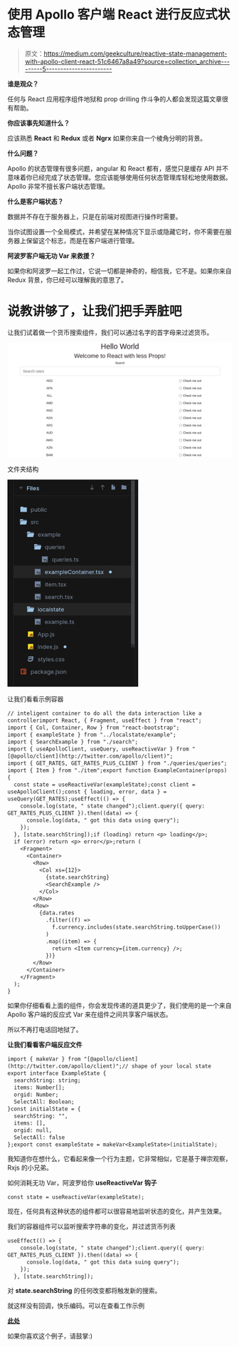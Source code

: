 # 使用 Apollo 客户端 React 进行反应式状态管理

> 原文：<https://medium.com/geekculture/reactive-state-management-with-apollo-client-react-51c6467a8a49?source=collection_archive---------5----------------------->

**谁是观众？**

任何与 React 应用程序组件地狱和 prop drilling 作斗争的人都会发现这篇文章很有帮助。

**你应该事先知道什么？**

应该熟悉 **React** 和 **Redux** 或者 **Ngrx** 如果你来自一个棱角分明的背景。

**什么问题？**

Apollo 的状态管理有很多问题，angular 和 React 都有，感觉只是缓存 API 并不意味着你已经完成了状态管理。您应该能够使用任何状态管理库轻松地使用数据。Apollo 非常不擅长客户端状态管理。

**什么是客户端状态？**

数据并不存在于服务器上，只是在前端对视图进行操作时需要。

当你试图设置一个全局模式，并希望在某种情况下显示或隐藏它时，你不需要在服务器上保留这个标志，而是在客户端进行管理。

**阿波罗客户端无功 Var 来救援？**

如果你和阿波罗一起工作过，它说一切都是神奇的，相信我，它不是。如果你来自 Redux 背景，你已经可以理解我的意思了。

# 说教讲够了，让我们把手弄脏吧

让我们试着做一个货币搜索组件，我们可以通过名字的首字母来过滤货币。

![](img/135a3ffe69f2eb6064fc8b7e6a405a0a.png)

文件夹结构

![](img/0d08e59115e77c4b86b444e62f1255cc.png)

让我们看看示例容器

```
// inteligent container to do all the data interaction like a controllerimport React, { Fragment, useEffect } from "react";
import { Col, Container, Row } from "react-bootstrap";
import { exampleState } from "../localstate/example";
import { SearchExample } from "./search";
import { useApolloClient, useQuery, useReactiveVar } from "[@apollo/client](http://twitter.com/apollo/client)";
import { GET_RATES, GET_RATES_PLUS_CLIENT } from "./queries/queries";
import { Item } from "./item";export function ExampleContainer(props) {
  const state = useReactiveVar(exampleState);const client = useApolloClient();const { loading, error, data } = useQuery(GET_RATES);useEffect(() => {
    console.log(state, " state changed");client.query({ query: GET_RATES_PLUS_CLIENT }).then((data) => {
      console.log(data, " got this data using query");
    });
  }, [state.searchString]);if (loading) return <p> loading</p>;
  if (error) return <p> error</p>;return (
    <Fragment>
      <Container>
        <Row>
          <Col xs={12}>
            {state.searchString}
            <SearchExample />
          </Col>
        </Row>
        <Row>
          {data.rates
            .filter((f) =>
              f.currency.includes(state.searchString.toUpperCase())
            )
            .map((item) => {
              return <Item currency={item.currency} />;
            })}
        </Row>
      </Container>
    </Fragment>
  );
}
```

如果你仔细看看上面的组件，你会发现传递的道具更少了，我们使用的是一个来自 Apollo 客户端的反应式 Var 来在组件之间共享客户端状态。

所以不再打电话回地狱了。

**让我们看看客户端反应文件**

```
import { makeVar } from "[@apollo/client](http://twitter.com/apollo/client)";// shape of your local state
export interface ExampleState {
  searchString: string;
  items: Number[];
  orgid: Number;
  SelectAll: Boolean;
}const initialState = {
  searchString: "",
  items: [],
  orgid: null,
  SelectAll: false
};export const exampleState = makeVar<ExampleState>(initialState);
```

我知道你在想什么，它看起来像一个行为主题，它非常相似，它是基于禅宗观察，Rxjs 的小兄弟。

如何消耗无功 Var，阿波罗给你 **useReactiveVar 钩子**

```
const state = useReactiveVar(exampleState);
```

现在，任何具有这种状态的组件都可以很容易地监听状态的变化，并产生效果。

我们的容器组件可以监听搜索字符串的变化，并过滤货币列表

```
useEffect(() => {
    console.log(state, " state changed");client.query({ query: GET_RATES_PLUS_CLIENT }).then((data) => {
      console.log(data, " got this data suing query");
    });
  }, [state.searchString]);
```

对 **state.searchString** 的任何改变都将触发新的搜索。

就这样没有回调，快乐编码。可以在查看工作示例

[**此处**](https://codesandbox.io/s/cranky-pascal-d98jq)

如果你喜欢这个例子，请鼓掌:)